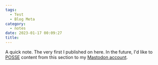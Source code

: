 ```yaml
---
tags:
  - Test
  - Blog Meta
category:
  - notes
date: 2023-01-17 00:09:27
title:
---
```



A quick note. The very first I published on here.
In the future, I'd like to [POSSE](https://indieweb.org/POSSE) content from this section to my [Mastodon account](https://mamot.fr/@oad).